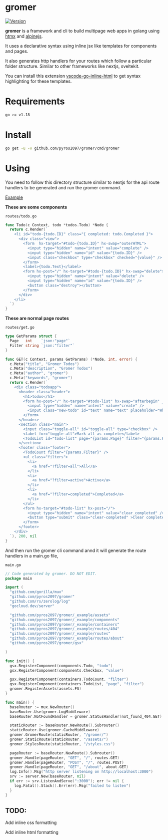 # gromer

[![Version](https://badge.fury.io/gh/pyros2097%2Fgromer.svg)](https://github.com/pyros2097/gromer)

**gromer** is a framework and cli to build multipage web apps in golang using [htmx](https://htmx.org/) and [alpinejs](https://alpinejs.dev/).

It uses a declarative syntax using inline jsx like templates for components and pages.

It also generates http handlers for your routes which follow a particular folder structure. Similar to other frameworks like nextjs, sveltekit.

You can install this extension [vscode-go-inline-html](https://marketplace.visualstudio.com/items?itemName=pyros2097.vscode-go-inline-html) to get
syntax highlighting for these templates.

# Requirements

```sh
go >= v1.18
```

# Install

```sh
go get -u -v github.com/pyros2097/gromer/cmd/gromer
```

# Using

You need to follow this directory structure similar to nextjs for the api route handlers to be generated and run the gromer command.

[Example](https://github.com/pyros2097/gromer/tree/master/_example)

**These are some components**

`routes/todo.go`

```go
func Todo(c Context, todo *todos.Todo) *Node {
  return c.Render(`
    <li id="todo-{todo.ID}" class="{ completed: todo.Completed }">
      <div class="view">
        <form  hx-target="#todo-{todo.ID}" hx-swap="outerHTML">
          <input type="hidden" name="intent" value="complete" />
          <input type="hidden" name="id" value="{todo.ID}" />
          <input class="checkbox" type="checkbox" checked="{value}" />
        </form>
        <label>{todo.Text}</label>
        <form hx-post="/" hx-target="#todo-{todo.ID}" hx-swap="delete">
          <input type="hidden" name="intent" value="delete" />
          <input type="hidden" name="id" value="{todo.ID}" />
          <button class="destroy"></button>
        </form>
      </div>
    </li>
  `)
}
```

**These are normal page routes**

`routes/get.go`

```go
type GetParams struct {
  Page   int    `json:"page"`
  Filter string `json:"filter"`
}

func GET(c Context, params GetParams) (*Node, int, error) {
  c.Meta("title", "Gromer Todos")
  c.Meta("description", "Gromer Todos")
  c.Meta("author", "gromer")
  c.Meta("keywords", "gromer")
  return c.Render(`
    <div class="todoapp">
      <header class="header">
        <h1>todos</h1>
        <form hx-post="/" hx-target="#todo-list" hx-swap="afterbegin" _="on htmx:afterOnLoad set #text.value to ''">
          <input type="hidden" name="intent" value="create" />
          <input class="new-todo" id="text" name="text" placeholder="What needs to be done?" autofocus="false" autocomplete="off" />
        </form>
      </header>
      <section class="main">
        <input class="toggle-all" id="toggle-all" type="checkbox" />
        <label for="toggle-all">Mark all as complete</label>
        <TodoList id="todo-list" page="{params.Page}" filter="{params.Filter}" />
      </section>
      <footer class="footer">
        <TodoCount filter="{params.Filter}" />
        <ul class="filters">
          <li>
            <a href="?filter=all">All</a>
          </li>
          <li>
            <a href="?filter=active">Active</a>
          </li>
          <li>
            <a href="?filter=completed">Completed</a>
          </li>
        </ul>
        <form hx-target="#todo-list" hx-post="/">
          <input type="hidden" name="intent" value="clear_completed" />
          <button type="submit" class="clear-completed" >Clear completed</button>
        </form>
      </footer>
    </div>
  `), 200, nil
}
```

And then run the gromer cli command annd it will generate the route handlers in a main.go file,

`main.go`

```go
// Code generated by gromer. DO NOT EDIT.
package main

import (
  "github.com/gorilla/mux"
  "github.com/pyros2097/gromer"
  "github.com/rs/zerolog/log"
  "gocloud.dev/server"

  "github.com/pyros2097/gromer/_example/assets"
  "github.com/pyros2097/gromer/_example/components"
  "github.com/pyros2097/gromer/_example/containers"
  "github.com/pyros2097/gromer/_example/routes/404"
  "github.com/pyros2097/gromer/_example/routes"
  "github.com/pyros2097/gromer/_example/routes/about"
  "github.com/pyros2097/gromer/gsx"

)

func init() {
  gsx.RegisterComponent(components.Todo, "todo")
  gsx.RegisterComponent(components.Checkbox, "value")

  gsx.RegisterComponent(containers.TodoCount, "filter")
  gsx.RegisterComponent(containers.TodoList, "page", "filter")
  gromer.RegisterAssets(assets.FS)
}

func main() {
  baseRouter := mux.NewRouter()
  baseRouter.Use(gromer.LogMiddleware)
  baseRouter.NotFoundHandler = gromer.StatusHandler(not_found_404.GET)

  staticRouter := baseRouter.NewRoute().Subrouter()
  staticRouter.Use(gromer.CacheMiddleware)
  gromer.GromerRoute(staticRouter, "/gromer/")
  gromer.StaticRoute(staticRouter, "/assets/")
  gromer.StylesRoute(staticRouter, "/styles.css")

  pageRouter := baseRouter.NewRoute().Subrouter()
  gromer.Handle(pageRouter, "GET", "/", routes.GET)
  gromer.Handle(pageRouter, "POST", "/", routes.POST)
  gromer.Handle(pageRouter, "GET", "/about", about.GET)
  log.Info().Msg("http server listening on http://localhost:3000")
  srv := server.New(baseRouter, nil)
  if err := srv.ListenAndServe(":3000"); err != nil {
    log.Fatal().Stack().Err(err).Msg("failed to listen")
  }
}
```

## TODO:

Add inline css formatting

Add inline html formatting

